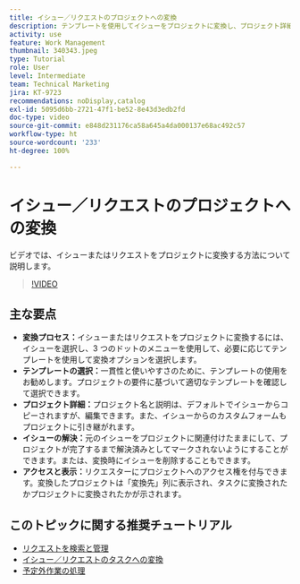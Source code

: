 ```yaml
---
title: イシュー／リクエストのプロジェクトへの変換
description: テンプレートを使用してイシューをプロジェクトに変換し、プロジェクト詳細をカスタマイズし、イシュー解決オプションを管理し、シームレスなワークフローの表示とアクセスを確保することで、Workfront でのプロジェクト管理を効率化します。
activity: use
feature: Work Management
thumbnail: 340343.jpeg
type: Tutorial
role: User
level: Intermediate
team: Technical Marketing
jira: KT-9723
recommendations: noDisplay,catalog
exl-id: 5095d6bb-2721-47f1-be52-8e43d3edb2fd
doc-type: video
source-git-commit: e848d231176ca58a645a4da000137e68ac492c57
workflow-type: ht
source-wordcount: '233'
ht-degree: 100%

---
```


# イシュー／リクエストのプロジェクトへの変換

ビデオでは、イシューまたはリクエストをプロジェクトに変換する方法について説明します。

>[!VIDEO](https://video.tv.adobe.com/v/3446623/?quality=12&learn=on&enablevpops&captions=jpn)

## 主な要点

* **変換プロセス：**&#x200B;イシューまたはリクエストをプロジェクトに変換するには、イシューを選択し、3 つのドットのメニューを使用して、必要に応じてテンプレートを使用して変換オプションを選択します。
* **テンプレートの選択：**&#x200B;一貫性と使いやすさのために、テンプレートの使用をお勧めします。プロジェクトの要件に基づいて適切なテンプレートを確認して選択できます。
* **プロジェクト詳細：**&#x200B;プロジェクト名と説明は、デフォルトでイシューからコピーされますが、編集できます。また、イシューからのカスタムフォームもプロジェクトに引き継がれます。
* **イシューの解決：**&#x200B;元のイシューをプロジェクトに関連付けたままにして、プロジェクトが完了するまで解決済みとしてマークされないようにすることができます。または、変換時にイシューを削除することもできます。
* **アクセスと表示：**&#x200B;リクエスターにプロジェクトへのアクセス権を付与できます。変換したプロジェクトは「変換先」列に表示され、タスクに変換されたかプロジェクトに変換されたかが示されます。


## このトピックに関する推奨チュートリアル

* [リクエストを検索と管理](/help/manage-work/issues-requests/find-requests.md)
* [イシュー／リクエストのタスクへの変換](/help/manage-work/issues-requests/convert-issues-to-other-work-items.md)
* [予定外作業の処理](/help/manage-work/issues-requests/handle-unplanned-work.md)

